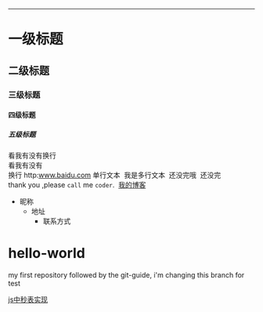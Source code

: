 


--------
# 一级标题
## 二级标题
### 三级标题
#### 四级标题
##### 五级标题
看我有没有换行<br>
看我有没有<br>换行
http:www.baidu.com
  单行文本
  我是多行文本
  还没完哦
  还没完
  <br>
  thank you ,please `call` me `coder`.
  [我的博客](http://www.cnblogs.com/gucan/ "悬停显示") 
* 昵称 
  * 地址
    * 联系方式
# hello-world
my first repository
followed by the git-guide, i'm changing this branch for test



<a href="">js中秒表实现</a>
